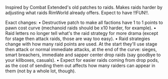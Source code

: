 Inspired by Combat Extended's old patches to raids. Makes raids harder by adjusting what raids RimWorld already offers. Expect to have !!FUN!!.

Exact changes:
 • Destructive patch to make all factions have 1 to 1 points to pawn cost curve (mechanoid raids should be x10 harder, for example).
 • Raid letters no longer tell what's the raid strategy for more drama (except for stage then attack raids, those are way too easy).
 • Raid strategies change with how many raid points are used. At the start they'll use stage then attack or normal immediate attacks, at the end of the curve: sieges, smart breachers, immediate and sapper center drop raids (say goodbye to your killboxes, casuals).
 • Expect for easier raids coming from drop pods, as the cost of sending them out affects how many raiders can appear in them (not by a whole lot, though).